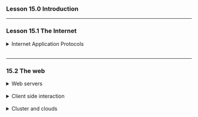 ### Lesson 15.0 Introduction

---

### Lesson 15.1 The Internet

<details>
  <summary>Internet Application Protocols</summary>

Internet communication relies on multiple protocol layers.
The `application layer` focuses on what data is send an how it's used. Common Internet applications like `email`, `web browsing` and `voice over IP (VoIP)` use different protocols.

- `Email` uses `SMTP` (to send) , `POP/IMAP` (to fetch) and may also use `HTTP` for webmail.
- `VoIP` (e.g Skype) offten starts with a server to connect usesr, then switches to peer-to-peer connection
- `Web browsing` uses `HTTP/HTTPS`, where browsers (clients) request pages from servers using `URL's`
- URLs are translated to IP addresses by the `DNS` protocol, which uses `UDP` die to its simple request-reply format.

</br>

</details>

</br>

---

### 15.2 The web

<details>
  <summary>Web servers</summary>

</br>

Web pages are delivered using the HTTP protocol, where `clients request` and `servers respond` with HTML.

Originallt, URL's pointed directly to `static HTML files` on a server.
Today, most websites are `dynamic`, meaning pages are generated on request using:

- `Templates` for layout and design
- `Databases` for content like titles or user progress
- `Assets` (e.g videos, images) stored as separate files.

Many modern websites use scripts (lik PHO) or `routing engines` to interpret URLs and create pages dynamically. The routing engines determines which template and data to use, and a `templating engine `builds the final HTML pagfe for the browser.

</br>

</details>

</br>

<details>
  <summary>Client side interaction</summary>

</br>

Modern websites are interactive, not just static pages. `Early interaction` used simple `links`, but today's features (like video controls) require `client-side interaction`, handled in the browser using `JS`.

JS has evolved to handle more advanced tasks, like `client-side templating`, where the browser receives a `template` and `data` separately and combines them into a web page.
This makes websites faster and more responsive.

</br>

</details>

</br>

<details>
  <summary>Cluster and clouds</summary>

Modern web servers are rarely single computers - they are usually `clusters` of multiple machines sharing tasks like routing and databse access. A single physical server can host many webistes using virtual servers, implemented as either:

</br>

</br>

</details>

</br>
